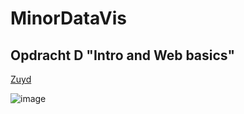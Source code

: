 # MinorDataVis
## Opdracht D "Intro and Web basics"

[Zuyd](https://www.zuyd.nl)


![image](https://github.com/1946110lao/my-first-repo/assets/81557116/2b4e5d54-3637-4a5f-a302-a5af720be752)
